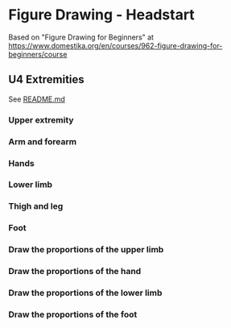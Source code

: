 # Figure Drawing - Headstart

Based on "Figure Drawing for Beginners" at https://www.domestika.org/en/courses/962-figure-drawing-for-beginners/course

## U4 Extremities
See [README.md](./400/README.md)
### Upper extremity
### Arm and forearm
### Hands
### Lower limb
### Thigh and leg
### Foot
### Draw the proportions of the upper limb
### Draw the proportions of the hand
### Draw the proportions of the lower limb
### Draw the proportions of the foot
